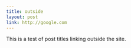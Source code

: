 ```yaml
---
title: outside
layout: post
link: http://google.com
---
```


This is a test of post titles linking outside the site.